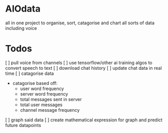 # AIOdata
all in one project to organise, sort, catagorise and chart all sorts of data including voice

# Todos
[ ] pull voice from channels
[ ] use tensorflow/other ai training algos to convert speech to text
[ ] download chat history
[ ] update chat data in real time
[ ] catagorise data

- catagorise based off:
    - user word frequency
    - server word frequency
    - total messages sent in server
    - total user messages
    - channel message frequency

[ ] graph said data
[ ] create mathematical expression for graph and predict future datapoints